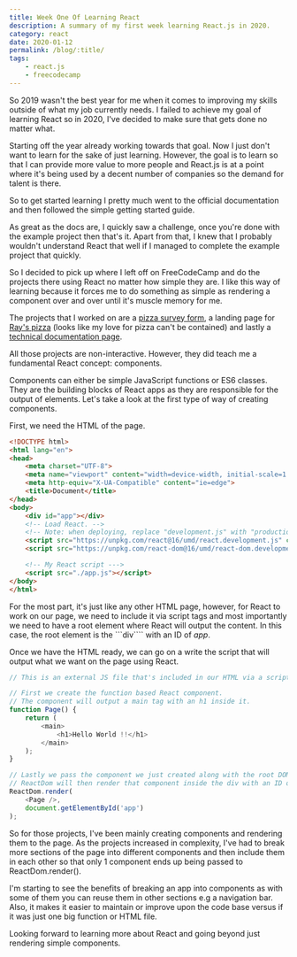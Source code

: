```yaml
--- 
title: Week One Of Learning React
description: A summary of my first week learning React.js in 2020.
category: react
date: 2020-01-12
permalink: /blog/:title/
tags: 
    - react.js
    - freecodecamp
---
```


So 2019 wasn't the best year for me when it comes to improving my skills outside of what my job currently needs. I failed to achieve my goal of learning React so in 2020, I've decided to make sure that gets done no matter what.

<!--more-->

Starting off the year already working towards that goal. Now I just don't want to learn for the sake of just learning. However, the goal is to learn so that I can provide more value to more people and React.js is at a point where it's being used by a decent number of companies so the demand for talent is there.

So to get started learning I pretty much went to the official documentation and then followed the simple getting started guide.

As great as the docs are, I quickly saw a challenge, once you're done with the example project then that's it. Apart from that, I knew that I probably wouldn't understand React that well if I managed to complete the example project that quickly.

So I decided to pick up where I left off on FreeCodeCamp and do the projects there using React no matter how simple they are. I like this way of learning because it forces me to do something as simple as rendering a component over and over until it's muscle memory for me.

The projects that I worked on are a <a href="https://codepen.io/rayhatron/pen/xxbPPXB" target="_blank">pizza survey form</a>, a landing page for <a href="https://codepen.io/rayhatron/full/wvBpEqp" target="_blank">Ray's pizza</a> (looks like my love for pizza can't be contained) and lastly a <a href="https://codepen.io/rayhatron/full/rNaJxqE" target="_blank">technical documentation page</a>.

All those projects are non-interactive. However, they did teach me a fundamental React concept: components.

Components can either be simple JavaScript functions or ES6 classes. They are the building blocks of React apps as they are responsible for the output of elements. Let's take a look at the first type of way of creating components.

First, we need the HTML of the page.

```html
<!DOCTYPE html>
<html lang="en">
<head>
    <meta charset="UTF-8">
    <meta name="viewport" content="width=device-width, initial-scale=1.0">
    <meta http-equiv="X-UA-Compatible" content="ie=edge">
    <title>Document</title>
</head>
<body>
    <div id="app"></div>
    <!-- Load React. -->
    <!-- Note: when deploying, replace "development.js" with "production.min.js". -->
    <script src="https://unpkg.com/react@16/umd/react.development.js" crossorigin></script>
    <script src="https://unpkg.com/react-dom@16/umd/react-dom.development.js" crossorigin></script>

    <!-- My React script --->
    <script src="./app.js"></script>
</body>
</html>
```

For the most part, it's just like any other HTML page, however, for React to work on our page, we need to include it via script tags and most importantly we need to have a root element where React will output the content. In this case, the root element is the ```div```` with an ID of *app*.

Once we have the HTML ready, we can go on a write the script that will output what we want on the page using React.

```javascript
// This is an external JS file that's included in our HTML via a script tag

// First we create the function based React component.
// The component will output a main tag with an h1 inside it.
function Page() {
    return (
        <main>
            <h1>Hello World !!</h1>
        </main>
    );
}

// Lastly we pass the component we just created along with the root DOM element to ReactDom.render().
// ReactDom will then render that component inside the div with an ID of app that's in our HTML.
ReactDom.render(
    <Page />,
    document.getElementById('app')
);
```

So for those projects, I've been mainly creating components and rendering them to the page. As the projects increased in complexity, I've had to break more sections of the page into different components and then include them in each other so that only 1 component ends up being passed to ReactDom.render().

I'm starting to see the benefits of breaking an app into components as with some of them you can reuse them in other sections e.g a navigation bar. Also, it makes it easier to maintain or improve upon the code base versus if it was just one big function or HTML file.

Looking forward to learning more about React and going beyond just rendering simple components.
